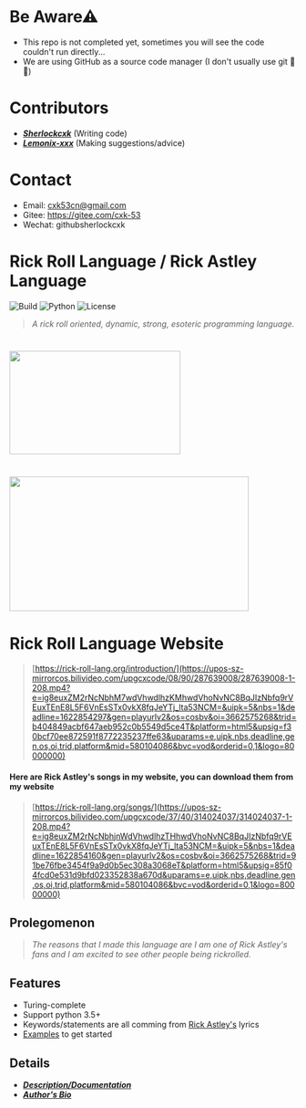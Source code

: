 # Be Aware⚠
- This repo is not completed yet, sometimes you will see the code couldn't run directly...
- We are using GitHub as a source code manager (I don't usually use git 🤣😂)

# Contributors
- _**[Sherlockcxk](https://github.com/Sherlockcxk)**_   (Writing code)
- _**[Lemonix-xxx](https://github.com/Lemonix-xxx)**_   (Making suggestions/advice)

# Contact
- Email: cxk53cn@gmail.com
- Gitee: https://gitee.com/cxk-53
- Wechat: githubsherlockcxk

# Rick Roll Language / Rick Astley Language

![Build](https://img.shields.io/badge/Build-Unpassing-orange?style=for-the-badge&logo=appveyor)
![Python](https://img.shields.io/badge/Python-3.5%2B-brightgreen?style=for-the-badge&logo=appveyor)
![License](https://img.shields.io/badge/License-MIT-red?style=for-the-badge&logo=appveyor)

> *A rick roll oriented, dynamic, strong, esoteric programming language.*

# <img src="http://i.ytimg.com/vi/V5B1jxiYXN8/mqdefault.jpg" width="300" height="181"/>
# <img src="https://repository-images.githubusercontent.com/367934588/4a27ae00-b73b-11eb-801b-36dd1756dc93" width="420" height="236.25"/>

# Rick Roll Language Website
> [https://rick-roll-lang.org/introduction/](https://upos-sz-mirrorcos.bilivideo.com/upgcxcode/08/90/287639008/287639008-1-208.mp4?e=ig8euxZM2rNcNbhM7wdVhwdlhzKMhwdVhoNvNC8BqJIzNbfq9rVEuxTEnE8L5F6VnEsSTx0vkX8fqJeYTj_lta53NCM=&uipk=5&nbs=1&deadline=1622854297&gen=playurlv2&os=cosbv&oi=3662575268&trid=b404849acbf647aeb952c0b5549d5ce4T&platform=html5&upsig=f30bcf70ee872591f8772235237ffe63&uparams=e,uipk,nbs,deadline,gen,os,oi,trid,platform&mid=580104086&bvc=vod&orderid=0,1&logo=80000000)
#### Here are Rick Astley's songs in my website, you can download them from my website
> [https://rick-roll-lang.org/songs/](https://upos-sz-mirrorcos.bilivideo.com/upgcxcode/37/40/314024037/314024037-1-208.mp4?e=ig8euxZM2rNcNbhjnWdVhwdlhzTHhwdVhoNvNC8BqJIzNbfq9rVEuxTEnE8L5F6VnEsSTx0vkX8fqJeYTj_lta53NCM=&uipk=5&nbs=1&deadline=1622854160&gen=playurlv2&os=cosbv&oi=3662575268&trid=91be76fbe3454f9a9d0b5ec308a3068eT&platform=html5&upsig=85f04fcd0e531d9bfd023352838a670d&uparams=e,uipk,nbs,deadline,gen,os,oi,trid,platform&mid=580104086&bvc=vod&orderid=0,1&logo=80000000)

## Prolegomenon
> *The reasons that I made this language are I am one of Rick Astley's fans and I am excited to see other people being rickrolled.*

## Features
- Turing-complete
- Support python 3.5+
- Keywords/statements are all comming from [Rick Astley's](https://en.wikipedia.org/wiki/Rick_Astley) lyrics
- [Examples](https://github.com/Rick-Lang/rickroll-lang/tree/main/rick_examples) to get started


## Details
- _**[Description/Documentation](https://www.youtube.com/watch?v=dQw4w9WgXcQ)**_
- _**[Author's Bio](https://github.com/Rick-Lang/rickroll-lang/blob/main/EN.md)**_
